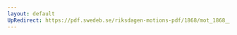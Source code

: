 ```yaml
---
layout: default
UpRedirect: https://pdf.swedeb.se/riksdagen-motions-pdf/1868/mot_1868__ak__00135/mot_1868__ak__00135_001.pdf
---
```

